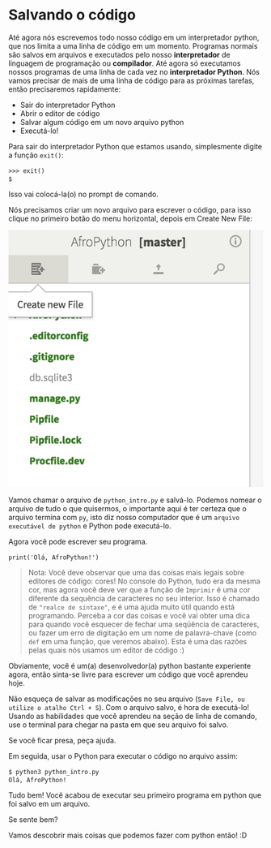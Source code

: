 # Salvando o código
Até agora nós escrevemos todo nosso código em um interpretador python, que nos limita a uma linha de código em um momento. Programas normais são salvos em arquivos e executados pelo nosso **interpretador** de linguagem de programação ou **compilador**. Até agora só executamos nossos programas de uma linha de cada vez no **interpretador Python**. Nós vamos precisar de mais de uma linha de código para as próximas tarefas, então precisaremos rapidamente:

- Sair do interpretador Python
- Abrir o editor de código
- Salvar algum código em um novo arquivo python
- Executá-lo!

Para sair do interpretador Python que estamos usando, simplesmente digite a função `exit()`:
```
>>> exit()
$
```

Isso vai colocá-la(o) no prompt de comando.

Nós precisamos criar um novo arquivo para escrever o código, para isso clique no primeiro botão do menu horizontal, depois em Create New File:

![Criar arquivo](salve_o_codigo/novo_arquivo.png)

Vamos chamar o arquivo de `python_intro.py` e salvá-lo. Podemos nomear o arquivo de tudo o que quisermos, o importante aqui é ter certeza que o arquivo termina com `py`, isto diz nosso computador que é um `arquivo executável de python` e Python pode executá-lo.

Agora você pode escrever seu programa.
```
print('Olá, AfroPython!')
```

>Nota: Você deve observar que uma das coisas mais legais sobre editores de código: cores! No console do Python, tudo era da mesma cor, mas agora você deve ver que a função de ``Imprimir`` é uma cor diferente da sequência de caracteres no seu interior. Isso é chamado de ``"realce de sintaxe"``, e é uma ajuda muito útil quando está programando. Perceba a cor das coisas e você vai obter uma dica para quando você esquecer de fechar uma seqüência de caracteres, ou fazer um erro de digitação em um nome de palavra-chave (como ``def`` em uma função, que veremos abaixo). Esta é uma das razões pelas quais nós usamos um editor de código :)

Obviamente, você é um(a) desenvolvedor(a) python bastante experiente agora, então sinta-se livre para escrever um código que você aprendeu hoje.

Não esqueça de salvar as modificações no seu arquivo (`Save File, ou utilize o atalho Ctrl + S`). Com o arquivo salvo, é hora de executá-lo! Usando as habilidades que você aprendeu na seção de linha de comando, use o terminal para chegar na pasta em que seu arquivo foi salvo.

Se você ficar presa, peça ajuda.

Em seguida, usar o Python para executar o código no arquivo assim:
```
$ python3 python_intro.py
Olá, AfroPython!
```

Tudo bem! Você acabou de executar seu primeiro programa em python que foi salvo em um arquivo.

Se sente bem?

Vamos descobrir mais coisas que podemos fazer com python então! :D
